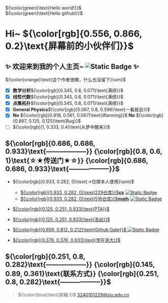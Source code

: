 ${\color{green}\text{Hello world!}}$   
${\color{green}\text{Hello github!}}$  
# Hi~ ${\color[rgb]{0.556, 0.866, 0.2}\text{屏幕前的小伙伴们}}$
## ✨ 欢迎来到我的个人主页~ ![Static Badge](https://img.shields.io/badge/%E4%B8%AA%E4%BA%BA%E4%B8%BB%E9%A1%B5-zju1229-cc99ff)  ✨  
${\color{orange}\text{这个作者很懒，什么也没留下}\sim}$   
- [x] **数学分析**${\color[rgb]{0.345, 0.8, 0.071}\text{满绩}}$
- [x] **线性代数**${\color[rgb]{0.345, 0.8, 0.071}\text{满绩}}$
- [x] **点集拓扑**${\color[rgb]{0.345, 0.8, 0.071}\text{满绩}}$
- [x] **General Physics**${\color[rgb]{0.067, 0.8, 0.596}\text{一看就会}}$
- [x] **No** ${\color[rgb]{0.918, 0.561, 0.067}\text{Warming}}$ **No** ${\color[rgb]{0.867, 0.125, 0.125}\text{Bug}}$
- [ ] ${\color[rgb]{1, 0.333, 0.4}\text{从梦中醒来}}$

## ${\color[rgb]{0.686, 0.686, 0.933}\text{——————}} {\color[rgb]{0.8, 0.6, 1}\text{☆★传送门★☆}} {\color[rgb]{0.686, 0.686, 0.933}\text{——————}}$
- ${\color[rgb]{0.933, 0.282, 0}\text{->仅限本人使用}\sim}$   
  + [${\color[rgb]{0.933, 0.282, 0}\text{229仓库}}$**cs**](https://github.com/zju1229/Tsingsia229/tree/main)  [![Static Badge](https://img.shields.io/badge/%E7%A7%81%E6%9C%89%E4%BB%93%E5%BA%93-Tsingsia229-6699ff)](https://github.com/zju1229/Tsingsia229)  
  + [${\color[rgb]{0.933, 0.282, 0}\text{516仓库}}$**math**](https://github.com/zju1229/Tsingsia516) [![Static Badge](https://img.shields.io/badge/%E7%A7%81%E6%9C%89%E4%BB%93%E5%BA%93-Tsingsia516-58cc12)](https://github.com/zju1229/Tsingsia516)

- [ ${\color[rgb]{0.125, 0.251, 0.933}\text{PTA}}$ ](https://pintia.cn/home)
- [ ${\color[rgb]{0.125, 0.251, 0.933}\text{洛谷}}$ ](https://www.luogu.com.cn/)
- [ ${\color[rgb]{0.659, 0.812, 0.212}\text{Github Gate}}$ ](https://github.com/zju1229/Tsingsia229_OUTPUT/blob/main/README.md#gate) [![Static Badge](https://img.shields.io/badge/%E9%97%A8%E6%88%B7%E4%BB%93%E5%BA%93-TsingsiaOutput-a8cf36)](https://github.com/zju1229/Tsingsia229_OUTPUT)
- [ ${\color[rgb]{0.376, 0.376, 0.933}\text{学在浙大}}$ ](https://courses.zju.edu.cn/user/index#/)

##  ${\color[rgb]{0.251, 0.8, 0.282}\text{——————}} {\color[rgb]{0.145, 0.89, 0.361}\text{联系方式}} {\color[rgb]{0.251, 0.8, 0.282}\text{——————}}$
> ${\color{blue}\text{邮箱:}}$ 3240101229@zju.edu.cn
